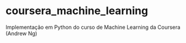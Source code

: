 # coursera_machine_learning

Implementação em Python do curso de Machine Learning da Coursera (Andrew Ng)

